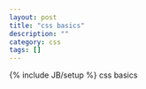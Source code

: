 ```yaml
---
layout: post
title: "css basics"
description: ""
category: css
tags: []
---
```

{% include JB/setup %}
css basics